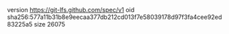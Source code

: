 version https://git-lfs.github.com/spec/v1
oid sha256:577a11b31b8e9eecaa377db212cd013f7e58039178d97f3fa4cee92ed83225a5
size 26075
